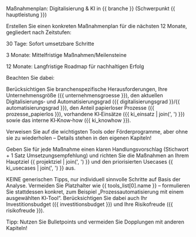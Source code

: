Maßnahmenplan: Digitalisierung & KI in {{ branche }} (Schwerpunkt {{ hauptleistung }})

Erstellen Sie einen konkreten Maßnahmenplan für die nächsten 12 Monate, gegliedert nach Zeitstufen:

30 Tage: Sofort umsetzbare Schritte

3 Monate: Mittelfristige Maßnahmen/Meilensteine

12 Monate: Langfristige Roadmap für nachhaltigen Erfolg

Beachten Sie dabei:

Berücksichtigen Sie branchenspezifische Herausforderungen, Ihre Unternehmensgröße ({{ unternehmensgroesse }}), den aktuellen Digitalisierungs‑ und Automatisierungsgrad ({{ digitalisierungsgrad }}/{{ automatisierungsgrad }}), den Anteil papierloser Prozesse ({{ prozesse_papierlos }}), vorhandene KI‑Einsätze ({{ ki_einsatz | join(', ') }}) sowie das interne KI‑Know‑how ({{ ki_knowhow }}).

Verweisen Sie auf die wichtigsten Tools oder Förderprogramme, aber ohne sie zu wiederholen – Details stehen in den eigenen Kapiteln!

Geben Sie für jede Maßnahme einen klaren Handlungsvorschlag (Stichwort + 1 Satz Umsetzungsempfehlung) und richten Sie die Maßnahmen an Ihrem Hauptziel {{ projektziel | join(', ') }} und den priorisierten Usecases {{ ki_usecases | join(', ') }} aus.

KEINE generischen Tipps, nur individuell sinnvolle Schritte auf Basis der Analyse. Vermeiden Sie Platzhalter wie {{ tools_list[0].name }} – formulieren Sie stattdessen konkret, zum Beispiel „Prozessautomatisierung mit einem ausgewählten KI‑Tool“. Berücksichtigen Sie dabei auch Ihr Investitionsbudget ({{ investitionsbudget }}) und Ihre Risikofreude ({{ risikofreude }}).

Tipp:
Nutzen Sie Bulletpoints und vermeiden Sie Dopplungen mit anderen Kapiteln!
